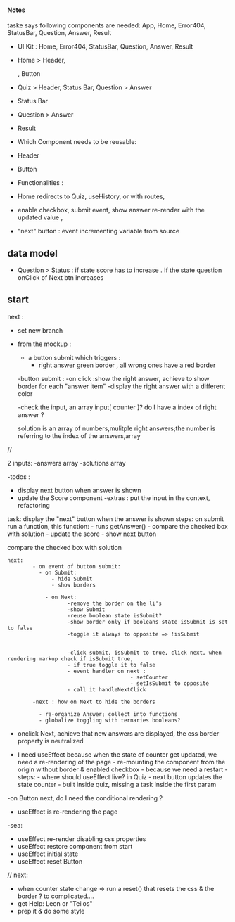 #### Notes

taske says following components are needed:
App, Home, Error404, StatusBar, Question, Answer, Result

- UI Kit :
  Home, Error404, StatusBar, Question, Answer, Result

- Home > Header, <p> , Button
- Quiz > Header, Status Bar, Question > Answer
- Status Bar
- Question > Answer
- Result

- Which Component needs to be reusable:

- Header
- Button

- Functionalities :

- Home redirects to Quiz, useHistory, or with routes,

- enable checkbox, submit event, show answer re-render with the updated value ,

- "next" button : event incrementing variable from source

## data model

- Question > Status : if state score has to increase . If the state question onClick of Next btn increases

## start

next :

- set new branch

- from the mockup :

  - a button submit which triggers :
    - right answer green border , all wrong ones have a red border

  -button submit :
  -on click :show the right answer, achieve to show border for each "answer item"
  -display the right answer with a different color

  -check the input, an array input[ counter ]? do I have a index of right answer ?

  solution is an array of numbers,mulitple right answers;the number is referring to the index of the answers,array

//

2 inputs:
-answers array
-solutions array

-todos :

- display next button when answer is shown
- update the Score component
  -extras : put the input in the context, refactoring

task: display the "next" button when the answer is shown
steps:
on submit run a function, this function: - runs getAnswer() - compare the checked box with solution - update the score - show next button

compare the checked box with solution

    next:
            - on event of button submit:
              - on Submit:
                  - hide Submit
                  - show borders

                - on Next:
                       -remove the border on the li's
                       -show Submit
                       -reuse boolean state isSubmit?
                       -show border only if booleans state isSubmit is set to false
                       -toggle it always to opposite => !isSubmit


                       -click submit, isSubmit to true, click next, when rendering markup check if isSubmit true,
                       - if true toggle it to false
                       - event handler on next :
                                           - setCounter
                                           - setIsSubmit to opposite
                       - call it handleNextClick

            -next : how on Next to hide the borders

              - re-organize Answer; collect into functions
              - globalize toggling with ternaries booleans?


- onclick Next, achieve that new answers are displayed, the css border property is neutralized



- I need useEffect because when the state of counter get updated, we need a re-rendering of the page
      - re-mounting the component from the origin without  border & enabled checkbox
      - because we need a restart
      - steps:
            - where should useEffect live? in Quiz
            - next button updates the state counter
            - built inside quiz, missing a task inside the first param

-on Button next, do I need the conditional rendering ?
- useEffect is re-rendering the page

-sea: 
- useEffect re-render disabling css properties
- useEffect restore component from start
- useEffect initial state
- useEffect reset Button

// next:

- when counter state change => run a reset() that resets the css & the border ? to complicated....
- get Help: Leon or "Teilos"
- prep it & do some style